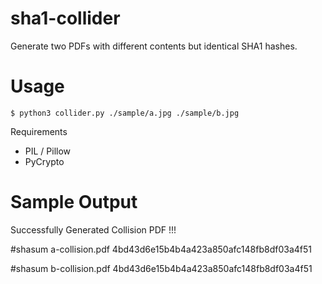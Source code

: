 # sha1-collider
Generate two PDFs with different contents but identical SHA1 hashes.

# Usage
```
$ python3 collider.py ./sample/a.jpg ./sample/b.jpg
```
Requirements
- PIL / Pillow
- PyCrypto


# Sample Output
Successfully Generated Collision PDF !!!

#shasum a-collision.pdf
4bd43d6e15b4b4a423a850afc148fb8df03a4f51

#shasum b-collision.pdf
4bd43d6e15b4b4a423a850afc148fb8df03a4f51
